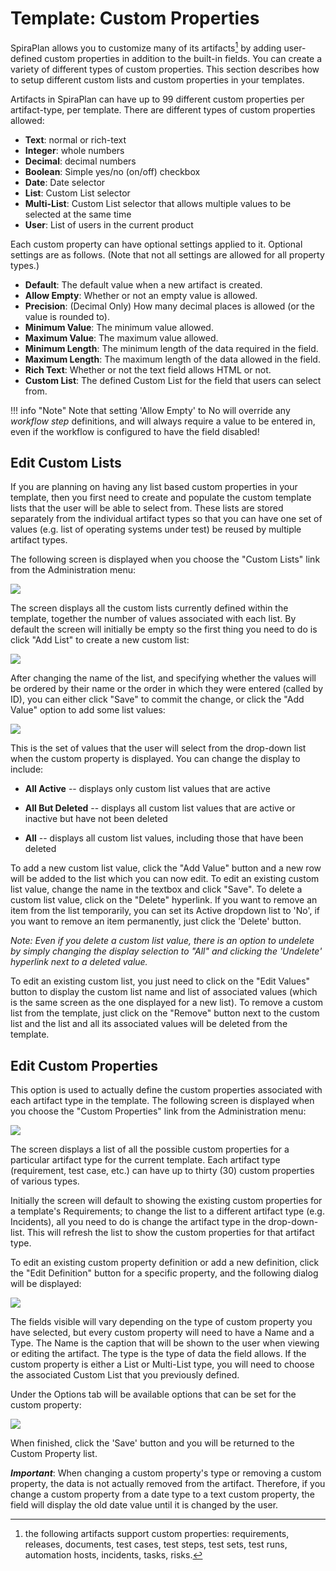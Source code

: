 # Template: Custom Properties

SpiraPlan allows you to customize many of its artifacts[^custom-artifacts] by adding user-defined custom properties in addition to the built-in fields. You can create a variety of different types of custom properties. This section describes how to setup different custom lists and custom properties in your templates.

Artifacts in SpiraPlan can have up to 99 different custom properties per artifact-type, per template. There are different types of custom properties allowed:

- **Text**: normal or rich-text
- **Integer**: whole numbers
- **Decimal**: decimal numbers
- **Boolean**: Simple yes/no (on/off) checkbox
- **Date**: Date selector
- **List**: Custom List selector
- **Multi-List**: Custom List selector that allows multiple values to be selected at the same time
- **User**: List of users in the current product

Each custom property can have optional settings applied to it. Optional settings are as follows. (Note that not all settings are allowed for all property types.)

- **Default**: The default value when a new artifact is created.
- **Allow Empty**: Whether or not an empty value is allowed.
- **Precision**: (Decimal Only) How many decimal places is allowed (or the value is rounded to).
- **Minimum Value**: The minimum value allowed.
- **Maximum Value**: The maximum value allowed.
- **Minimum Length**: The minimum length of the data required in the field.
- **Maximum Length**: The maximum length of the data allowed in the field.
- **Rich Text**: Whether or not the text field allows HTML or not.
- **Custom List**: The defined Custom List for the field that users can select from.

!!! info "Note" 
    Note that setting 'Allow Empty' to No will override any *workflow step* definitions, and will always require a value to be entered in, even if the workflow is configured to have the field disabled!

[^custom-artifacts]: the following artifacts support custom properties: requirements, releases, documents, test cases, test steps, test sets, test runs, automation hosts, incidents, tasks, risks. 

## Edit Custom Lists

If you are planning on having any list based custom properties in your template, then you first need to create and populate the custom template lists that the user will be able to select from. These lists are stored separately from the individual artifact types so that you can have one set of values (e.g. list of operating systems under test) be reused by multiple artifact types.

The following screen is displayed when you choose the "Custom Lists" link from the Administration menu:

![](img/Template_Custom_Properties_177.png)

The screen displays all the custom lists currently defined within the template, together the number of values associated with each list. By default the screen will initially be empty so the first thing you need to do is click "Add List" to create a new custom list:

![](img/Template_Custom_Properties_178.png)

After changing the name of the list, and specifying whether the values will be ordered by their name or the order in which they were entered (called by ID), you can either click "Save" to commit the change, or click the "Add Value" option to add some list values:

![](img/Template_Custom_Properties_179.png)

This is the set of values that the user will select from the drop-down list when the custom property is displayed. You can change the display to include:

-   **All Active** -- displays only custom list values that are active

-   **All But Deleted** -- displays all custom list values that are active or inactive but have not been deleted

-   **All** -- displays all custom list values, including those that have been deleted

To add a new custom list value, click the "Add Value" button and a new row will be added to the list which you can now edit. To edit an existing custom list value, change the name in the textbox and click "Save". To delete a custom list value, click on the "Delete" hyperlink. If you want to remove an item from the list temporarily, you can set its Active dropdown list to 'No', if you want to remove an item permanently, just click the 'Delete' button.

*Note: Even if you delete a custom list value, there is an option to undelete by simply changing the display selection to "All" and clicking the 'Undelete' hyperlink next to a deleted value.*

To edit an existing custom list, you just need to click on the "Edit Values" button to display the custom list name and list of associated values (which is the same screen as the one displayed for a new list). To remove a custom list from the template, just click on the "Remove" button next to the custom list and the list and all its associated values will be deleted from the template.


## Edit Custom Properties

This option is used to actually define the custom properties associated with each artifact type in the template. The following screen is displayed when you choose the "Custom Properties" link from the Administration menu:

![](img/Template_Custom_Properties_180.png)

The screen displays a list of all the possible custom properties for a particular artifact type for the current template. Each artifact type (requirement, test case, etc.) can have up to thirty (30) custom properties of various types.

Initially the screen will default to showing the existing custom properties for a template's Requirements; to change the list to a different artifact type (e.g. Incidents), all you need to do is change the artifact type in the drop-down-list. This will refresh the list to show the custom properties for that artifact type.

To edit an existing custom property definition or add a new definition, click the "Edit Definition" button for a specific property, and the following dialog will be displayed:

![](img/Template_Custom_Properties_181.png)

The fields visible will vary depending on the type of custom property you have selected, but every custom property will need to have a Name and a Type. The Name is the caption that will be shown to the user when viewing or editing the artifact. The type is the type of data the field allows. If the custom property is either a List or Multi-List type, you will need to choose the associated Custom List that you previously defined.

Under the Options tab will be available options that can be set for the custom property:

![](img/Template_Custom_Properties_182.png)

When finished, click the 'Save' button and you will be returned to the Custom Property list.

***Important***: When changing a custom property's type or removing a custom property, the data is not actually removed from the artifact. Therefore, if you change a custom property from a date type to a text custom property, the field will display the old date value until it is changed by the user.

